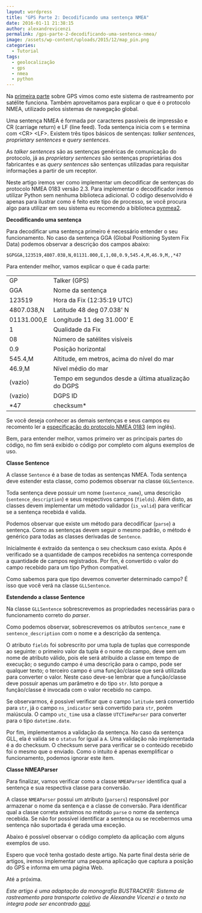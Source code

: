 ```yaml
---
layout: wordpress
title: "GPS Parte 2: Decodificando uma sentença NMEA"
date: 2016-01-11 21:38:15
author: alexandrevicenzi
permalink: /gps-parte-2-decodificando-uma-sentenca-nmea/
image: /assets/wp-content/uploads/2015/12/map_pin.png
categories:
  - Tutorial
tags:
  - geolocalização
  - gps
  - nmea
  - python
---
```


Na <a href="/gps-parte-1-entendendo-o-seu-funcionamento/" target="_blank">primeira parte</a> sobre GPS vimos como este sistema de rastreamento por satélite funciona. Também aproveitamos para explicar o que é o protocolo NMEA, utilizado pelos sistemas de navegação global.

Uma sentença NMEA é formada por caracteres passíveis de impressão e CR (carriage return) e LF (line feed). Toda sentença inicia com <code>$</code> e termina com &lt;CR&gt; &lt;LF&gt;. Existem três tipos básicos de sentenças: <em>talker sentences</em>, <em>proprietary sentences</em> e <em>query sentences</em>.

<!--more-->

As <em>talker sentences</em> são as sentenças genéricas de comunicação do protocolo, já as <em>proprietary sentences</em> são sentenças proprietárias dos fabricantes e as <em>query sentences</em> são sentenças utilizadas para requisitar informações a partir de um receptor.

Neste artigo iremos ver como implementar um decodificar de sentenças do protocolo NMEA 0183 versão 2.3. Para implementar o decodificador iremos utilizar Python sem nenhuma biblioteca adicional. O código desenvolvido é apenas para ilustrar como é feito este tipo de processo, se você procura algo para utilizar em seu sistema eu recomendo a biblioteca <a href="https://github.com/Knio/pynmea2" target="_blank">pynmea2</a>.

<strong>Decodificando uma sentença</strong>

Para decodificar uma sentença primeiro é necessário entender o seu funcionamento. No caso da sentença GGA (Global Positioning System Fix Data) podemos observar a descrição dos campos abaixo:

<code>$GPGGA,123519,4807.038,N,01131.000,E,1,08,0.9,545.4,M,46.9,M,,*47</code>

Para entender melhor, vamos explicar o que é cada parte:
<table>
<tbody>
<tr>
<td>GP</td>
<td>Talker (GPS)</td>
</tr>
<tr>
<td>GGA</td>
<td>Nome da sentença</td>
</tr>
<tr>
<td>123519</td>
<td>Hora da Fix (12:35:19 UTC)</td>
</tr>
<tr>
<td>4807.038,N</td>
<td>Latitude 48 deg 07.038' N</td>
</tr>
<tr>
<td>01131.000,E</td>
<td>Longitude 11 deg 31.000' E</td>
</tr>
<tr>
<td>1</td>
<td>Qualidade da Fix</td>
</tr>
<tr>
<td>08</td>
<td>Número de satélites visíveis</td>
</tr>
<tr>
<td>0.9</td>
<td>Posição horizontal</td>
</tr>
<tr>
<td>545.4,M</td>
<td>Altitude, em metros, acima do nível do mar</td>
</tr>
<tr>
<td>46.9,M</td>
<td>Nível médio do mar</td>
</tr>
<tr>
<td>(vazio)</td>
<td>Tempo em segundos desde a última atualização do DGPS</td>
</tr>
<tr>
<td>(vazio)</td>
<td>DGPS ID</td>
</tr>
<tr>
<td>*47</td>
<td>checksum*</td>
</tr>
</tbody>
</table>
Se você deseja conhecer as demais sentenças e seus campos eu recomento ler a <a href="http://www.tronico.fi/OH6NT/docs/NMEA0183.pdf" target="_blank">especificação do protocolo NMEA 0183</a> (em inglês).

Bem, para entender melhor, vamos primeiro ver as principais partes do código, no fim será exibido o código por completo com alguns exemplos de uso.

<strong>Classe Sentence</strong>

A classe <code>Sentence</code> é a base de todas as sentenças NMEA. Toda sentença deve estender esta classe, como podemos observar na classe <code>GGLSentence</code>.

<script src="//gistfy-app.herokuapp.com/github/ButecoOpenSource/exemplos/nmea/nmea.py?slice=51:90" type="text/javascript"></script>

Toda sentença deve possuir um nome (<code>sentence_name</code>), uma descrição (<code>sentence_description</code>) e seus respectivos campos (<code>fields</code>). Além disto, as classes devem implementar um método validador (<code>is_valid</code>) para verificar se a sentença recebida é valida.

Podemos observar que existe um método para decodificar (<code>parse</code>) a sentença. Como as sentenças devem seguir o mesmo padrão, o método é genérico para todas as classes derivadas de <code>Sentence</code>.

Inicialmente é extraído da sentença o seu checksum caso exista. Após é verificado se a quantidade de campos recebidos na sentença corresponde a quantidade de campos registrados. Por fim, é convertido o valor do campo recebido para um tipo Python compatível.

Como sabemos para que tipo devemos converter determinado campo? É isso que você verá na classe <code>GLLSentence</code>.

<strong>Estendendo a classe Sentence</strong>

Na classe <code>GLLSentence</code> sobrescrevemos as propriedades necessárias para o funcionamento correto do <em>parser</em>.

<script src="//gistfy-app.herokuapp.com/github/ButecoOpenSource/exemplos/nmea/nmea.py?slice=159:174" type="text/javascript"></script>

Como podemos observar, sobrescrevemos os atributos <code>sentence_name</code> e <code>sentence_description</code> com o nome e a descrição da sentença.

O atributo <code>fields</code> foi sobrescrito por uma tupla de tuplas que corresponde ao seguinte: o primeiro valor da tupla é o nome do campo, deve sem um nome de atributo válido, pois ele será atribuído a classe em tempo de execução; o segundo campo é uma descrição para o campo, pode ser qualquer texto; o terceiro campo é uma função/classe que será utilizada para converter o valor. Neste caso deve-se lembrar que a função/classe deve possuir apenas um parâmetro e do tipo <code>str</code>. Isto porque a função/classe é invocada com o valor recebido no campo.

Se observarmos, é possível verificar que o campo <code>latitude</code> será convertido para <code>str</code>, já o campo <code>ns_indicator</code> será convertido para <code>str</code>, porém maiúscula. O campo <code>utc_time</code> usa a classe <code>UTCTimeParser</code> para converter para o tipo <code>datetime.date</code>.

Por fim, implementamos a validação da sentença. No caso da sentença GLL, ela é valida se o <code>status</code> for igual a <code>A</code>. Uma validação não implementada é a do checksum. O checksum serve para verificar se o conteúdo recebido foi o mesmo que o enviado. Como o intuito é apenas exemplificar o funcionamento, podemos ignorar este item.

<strong>Classe NMEAParser</strong>

Para finalizar, vamos verificar como a classe <code>NMEAParser</code> identifica qual a sentença e sua respectiva classe para conversão.

<script src="//gistfy-app.herokuapp.com/github/ButecoOpenSource/exemplos/nmea/nmea.py?slice=220:252" type="text/javascript"></script>

A classe <code>NMEAParser</code> possui um atributo (<code>parsers</code>) responsável por armazenar o nome da sentença e a classe de conversão. Para identificar qual a classe correta extraímos no método <code>parse</code> o nome da sentença recebida. Se não for possível identificar a sentença ou se recebermos uma sentença não suportada é gerada uma exceção.

Abaixo é possível observar o código completo da aplicação com alguns exemplos de uso.

<script src="//gistfy-app.herokuapp.com/github/ButecoOpenSource/exemplos/nmea/nmea.py?slice=220:252" type="text/javascript"></script>

Espero que você tenha gostado deste artigo. Na parte final desta série de artigos, iremos implementar uma pequena aplicação que captura a posição do GPS e informa em uma página Web.

Até a próxima.

<em>Este artigo é uma adaptação da monografia BUSTRACKER: Sistema de rastreamento para transporte coletivo de Alexandre Vicenzi e o texto na íntegra pode ser encontrado <a href="https://raw.githubusercontent.com/alexandrevicenzi/tcc/master/monografia/tcc_bcc_2015_2_avicenzi_AlexandreVicenzi-VF.pdf" target="_blank">aqui</a>.</em>